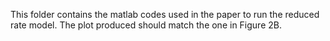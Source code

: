 This folder contains the matlab codes used in the paper to run the reduced rate model.
The plot produced should match the one in Figure 2B.
